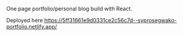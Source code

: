 One page portfolio/personal blog build with React.

Deployed here https://5ff31661e9d0331ce2c56c7d--syprosegwako-portfolio.netlify.app/

